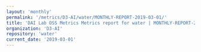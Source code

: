```yaml
---
layout: 'monthly'
permalink: '/metrics/D3-AI/water/MONTHLY-REPORT-2019-03-01/'
title: 'DAI Lab OSS Metrics Metrics report for water | MONTHLY-REPORT-2019-03-01'
organization: 'D3-AI'
repository: 'water'
current_date: '2019-03-01'
---
```

